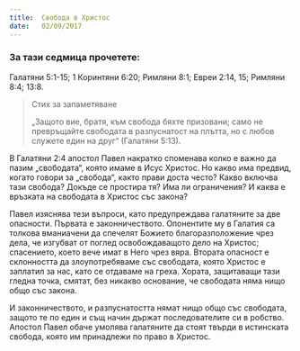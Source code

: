 ```yaml
---
title:  Свобода в Христос
date:   02/09/2017
---
```


### За тази седмица прочетете:
Галатяни 5:1-15; 1 Коринтяни 6:20; Римляни 8:1; Евреи 2:14, 15; Римляни 8:4; 13:8.

> <p>Стих за запаметяване</p>
> „Защото вие, братя, към свобода бяхте призовани; само не превръщайте свободата в разпуснатост на плътта, но с любов служете един на друг“ (Галатяни 5:13).

В Галатяни 2:4 апостол Павел накратко споменава колко е важно да пазим „свободата“, която имаме в Исус Христос. Но какво има предвид, когато говори за „свобода“, както прави доста често? Какво включва тази свобода? Докъде се простира тя? Има ли ограничения? И каква е връзката на свободата в Христос със закона?

Павел изяснява тези въпроси, като предупреждава галатяните за две опасности. Първата е законничеството. Опонентите му в Галатия са толкова вманиачени да спечелят Божието благоразположение чрез дела, че изгубват от поглед освобождаващото дело на Христос; спасението, което вече имат в Него чрез вяра. Втората опасност е склонността да злоупотребяваме със свободата, която Христос е заплатил за нас, като се отдаваме на греха. Хората, защитаващи тази гледна точка, смятат, без никакво основание, че свободата няма нищо общо със закона.

И законничеството, и разпуснатостта нямат нищо общо със свободата, защото те по един и същ начин държат последователите си в робство. Апостол Павел обаче умолява галатяните да стоят твърди в истинската свобода, която им принадлежи по право в Христос.